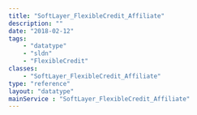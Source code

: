 ```yaml
---
title: "SoftLayer_FlexibleCredit_Affiliate"
description: ""
date: "2018-02-12"
tags:
    - "datatype"
    - "sldn"
    - "FlexibleCredit"
classes:
    - "SoftLayer_FlexibleCredit_Affiliate"
type: "reference"
layout: "datatype"
mainService : "SoftLayer_FlexibleCredit_Affiliate"
---
```

